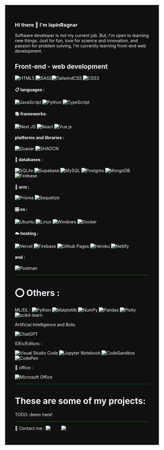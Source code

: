 <div style="background-color: #101010; color: #f4f1f5; padding: 2rem">



  ### <div style="color: #f1f1ff"> Hi there 🌱 I'm lapinRagnar </div>

  Software developer is not my current job. But, I'm open to learning new things.
  Just for fun, love for science and innovation, and passion for problem solving, I’m currently learning front-end web development.




  ## <div style="color: #f1f1ff"> Front-end - web development </div>

  ![HTML5](https://img.shields.io/badge/html5-%23E34F26.svg?style=for-the-badge&logo=html5&logoColor=white) ![SASS](https://img.shields.io/badge/SASS-hotpink.svg?style=for-the-badge&logo=SASS&logoColor=white)![TailwindCSS](https://img.shields.io/badge/tailwindcss-%2338B2AC.svg?style=for-the-badge&logo=tailwind-css&logoColor=white) ![CSS3](https://img.shields.io/badge/css3-%231572B6.svg?style=for-the-badge&logo=css3&logoColor=white)

  #### <div style="color: #f1f1ff"> 📋 languages : </div>

  ![JavaScript](https://img.shields.io/badge/javascript-%23323330.svg?style=for-the-badge&logo=javascript&logoColor=%23F7DF1E) 	![Python](https://img.shields.io/badge/python-3670A0?style=for-the-badge&logo=python&logoColor=ffdd54) ![TypeScript](https://img.shields.io/badge/typescript-%23007ACC.svg?style=for-the-badge&logo=typescript&logoColor=white)

  #### <div style="color: #f1f1ff"> 📚 frameworks: </div>

  ![Next JS](https://img.shields.io/badge/Next-black?style=for-the-badge&logo=next.js&logoColor=white) ![React](https://img.shields.io/badge/react-%2320232a.svg?style=for-the-badge&logo=react&logoColor=%2361DAFB) ![Vue.js](https://img.shields.io/badge/vuejs-%2335495e.svg?style=for-the-badge&logo=vuedotjs&logoColor=%234FC08D)

  #### <div style="color: #f1f1ff"> platforms and libraries : </div>

  ![Quasar](https://img.shields.io/badge/Quasar-16B7FB?style=for-the-badge&logo=quasar&logoColor=black) ![SHADCN](https://img.shields.io/badge/SHADCN-DCC72B?style=for-the-badge&logo=quasar&logoColor=black) 

  #### <div style="color: #f1f1ff"> 💾 databases : </div>

  ![SQLite](https://img.shields.io/badge/sqlite-%2307405e.svg?style=for-the-badge&logo=sqlite&logoColor=white) ![Supabase](https://img.shields.io/badge/Supabase-3ECF8E?style=for-the-badge&logo=supabase&logoColor=white) ![MySQL](https://img.shields.io/badge/mysql-%2300f.svg?style=for-the-badge&logo=mysql&logoColor=white) ![Postgres](https://img.shields.io/badge/postgres-%23316192.svg?style=for-the-badge&logo=postgresql&logoColor=white) ![MongoDB](https://img.shields.io/badge/MongoDB-%234ea94b.svg?style=for-the-badge&logo=mongodb&logoColor=white) 	![Firebase](https://img.shields.io/badge/Firebase-039BE5?style=for-the-badge&logo=Firebase&logoColor=white)



  #### <div style="color: #f1f1ff">🎋 orm : </div>

  ![Prisma](https://img.shields.io/badge/Prisma-3982CE?style=for-the-badge&logo=Prisma&logoColor=white) ![Sequelize](https://img.shields.io/badge/Sequelize-52B0E7?style=for-the-badge&logo=Sequelize&logoColor=white)

  #### <div style="color: #f1f1ff"> 🎛️  os : </div>

  ![Ubuntu](https://img.shields.io/badge/Ubuntu-E95420?style=for-the-badge&logo=ubuntu&logoColor=white) ![Linux](https://img.shields.io/badge/Linux-FCC624?style=for-the-badge&logo=linux&logoColor=black) ![Windows](https://img.shields.io/badge/Windows-0078D6?style=for-the-badge&logo=windows&logoColor=white) ![Docker](https://img.shields.io/badge/docker-%230db7ed.svg?style=for-the-badge&logo=docker&logoColor=white)


  #### <div style="color: #f1f1ff">☁️ hosting :  </div>

  ![Vercel](https://img.shields.io/badge/vercel-%23000000.svg?style=for-the-badge&logo=vercel&logoColor=white) ![Firebase](https://img.shields.io/badge/firebase-%23039BE5.svg?style=for-the-badge&logo=firebase) ![Github Pages](https://img.shields.io/badge/github%20pages-121013?style=for-the-badge&logo=github&logoColor=white) ![Heroku](https://img.shields.io/badge/heroku-%23430098.svg?style=for-the-badge&logo=heroku&logoColor=white) ![Netlify](https://img.shields.io/badge/netlify-%23000000.svg?style=for-the-badge&logo=netlify&logoColor=#00C7B7)

  #### <div style="color: #f1f1ff"> and :  </div>

  ![Postman](https://img.shields.io/badge/Postman-FF6C37?style=for-the-badge&logo=postman&logoColor=white)

  <hr style="background-color: green; height: 0.01rem">

  # <div style="color: #f1f1ff">⭕ Others :</div>

  ML/DL :
  ![Python](https://img.shields.io/badge/python-3670A0?style=for-the-badge&logo=python&logoColor=ffdd54) ![Matplotlib](https://img.shields.io/badge/Matplotlib-%23ffffff.svg?style=for-the-badge&logo=Matplotlib&logoColor=black) ![NumPy](https://img.shields.io/badge/numpy-%23013243.svg?style=for-the-badge&logo=numpy&logoColor=white) ![Pandas](https://img.shields.io/badge/pandas-%23150458.svg?style=for-the-badge&logo=pandas&logoColor=white) 	![Plotly](https://img.shields.io/badge/Plotly-%233F4F75.svg?style=for-the-badge&logo=plotly&logoColor=white) ![scikit-learn](https://img.shields.io/badge/scikit--learn-%23F7931E.svg?style=for-the-badge&logo=scikit-learn&logoColor=white) 

  Artificial Intelligence and Bots:

  ![ChatGPT](https://img.shields.io/badge/chatGPT-74aa9c?style=for-the-badge&logo=openai&logoColor=white)


  IDEs/Editors :

  ![Visual Studio Code](https://img.shields.io/badge/Visual%20Studio%20Code-0078d7.svg?style=for-the-badge&logo=visual-studio-code&logoColor=white) ![Jupyter Notebook](https://img.shields.io/badge/jupyter-%23FA0F00.svg?style=for-the-badge&logo=jupyter&logoColor=white) ![CodeSandbox](https://img.shields.io/badge/Codesandbox-040404?style=for-the-badge&logo=codesandbox&logoColor=DBDBDB) 	![CodePen](https://img.shields.io/badge/CodePen-white?style=for-the-badge&logo=codepen&logoColor=black)


  🏢 office :

  ![Microsoft Office](https://img.shields.io/badge/Microsoft_Office-D83B01?style=for-the-badge&logo=microsoft-office&logoColor=white)

  <hr style="background-color: green; height: 0.01rem">

  # <div style="color: #f1f1ff"> These are some of my projects: </div>

  TODO: demo here!


  <hr style="background-color: green; height: 0.01rem">

  💬 Contact me :
  <a href="mailto:lapinrargnar@gmail.com"><img src="https://img.icons8.com/color/45/000000/gmail.png" alt="email"/></a><a href="https://github.com/lapinRagnar"><img src="https://img.icons8.com/color/45/000000/github.png" alt="email"/></a>


</div>

<!--
**lapinRagnar/lapinRagnar** is a ✨ _special_ ✨ repository because its `README.md` (this file) appears on your GitHub profile.

Here are some ideas to get you started:

- 🔭 I’m currently working on ...
- 🌱 I’m currently learning ...
- 👯 I’m looking to collaborate on ...
- 🤔 I’m looking for help with ...
- 💬 Ask me about ...
- 📫 How to reach me: ...
- 😄 Pronouns: ...
- ⚡ Fun fact: ...
-->


<!-- 

lien pour le badge
https://github.com/Ileriayo/markdown-badges

lien pour icons
https://gist.github.com/rxaviers/7360908

-->